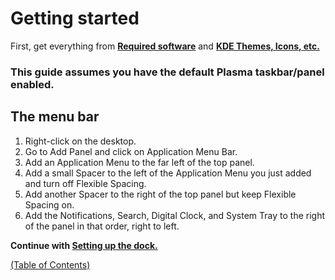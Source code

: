 # Getting started

First, get everything from [**Required software**](./sqrq.md) and [**KDE Themes, Icons, etc.**](./themes.md)
### This guide assumes you have the default Plasma taskbar/panel enabled.

## The menu bar

1. Right-click on the desktop.
2. Go to Add Panel and click on Application Menu Bar.
3. Add an Application Menu to the far left of the top panel.
4. Add a small Spacer to the left of the Application Menu you just added and turn off Flexible Spacing.
5. Add another Spacer to the right of the top panel but keep Flexible Spacing on.
6. Add the Notifications, Search, Digital Clock, and System Tray to the right of the panel in that order, right to left.

**Continue with [Setting up the dock.](./dock.md)**

[\(Table of Contents\)](./toc.md)